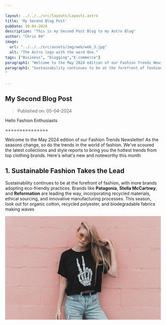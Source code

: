```yaml
---

layout: ../../../src/layouts/Layouts.astro
title: 'My Second Blog Post'
pubDate: 10-04-2024
description: "This is my Second Post Blog to my Astro Blog"
author: "Chris 04"
image:
  url: "../../../src/assets/img/web/web_3.jpg"
  alt: "The Astro logo with the word One."
tags: ["Business", "blogging","E-commerce"]
paragraph1: "Welcome to the May 2024 edition of our Fashion Trends Newsletter! As the seasons change, so do the trends in the world of fashion. We've scoured the latest collections and style reports to bring you the hottest trends from top clothing brands. Here's what's new and noteworthy this month"
paragraph2: "Sustainability continues to be at the forefront of fashion, with more brands adopting eco-friendly practices. Brands like **Patagonia**, **Stella McCartney**, and **Reformation** are leading the way, incorporating recycled materials, ethical sourcing, and innovative manufacturing processes. This season, look out for organic cotton, recycled polyester, and biodegradable fabrics making waves
"

---
```


## My Second Blog Post

> Published on: 05-04-2024

Hello Fashion Enthusiasts

===============

Welcome to the May 2024 edition of our Fashion Trends Newsletter! As the seasons change, so do the trends in the world of fashion. We've scoured the latest collections and style reports to bring you the hottest trends from top clothing brands. Here's what's new and noteworthy this month

## 1. Sustainable Fashion Takes the Lead

Sustainability continues to be at the forefront of fashion, with more brands adopting eco-friendly practices. Brands like **Patagonia**, **Stella McCartney**, and **Reformation** are leading the way, incorporating recycled materials, ethical sourcing, and innovative manufacturing processes. This season, look out for organic cotton, recycled polyester, and biodegradable fabrics making waves

![Fashion Clothes](../../../src/assets/img/web/web_3.jpg)
